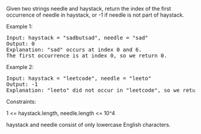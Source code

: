 Given two strings needle and haystack, return the index of the first occurrence of needle in haystack, or -1 if needle is not part of haystack.

 

Example 1:
<pre>
Input: haystack = "sadbutsad", needle = "sad"
Output: 0
Explanation: "sad" occurs at index 0 and 6.
The first occurrence is at index 0, so we return 0.
</pre>
Example 2:
<pre>
Input: haystack = "leetcode", needle = "leeto"
Output: -1
Explanation: "leeto" did not occur in "leetcode", so we return -1.
</pre>

Constraints:

1 <= haystack.length, needle.length <= 10^4

haystack and needle consist of only lowercase English characters.
